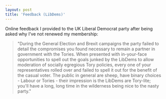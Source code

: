 ```yaml
---
layout: post
title: 'Feedback (LibDems)'
---
```


Online feedback I provided to the UK Liberal Democrat party after being asked why I've not renewed my membership:

> "During the General Election and Brexit campaigns the party failed to detail the compromises you found necessary to remain a partner in government with the Tories. When presented with in-your-face opportunities to spell out the goals junked by the LibDems to allow moderation of socially egregious Tory policies, every one of your representatives rolled over and failed to spell it out for the benefit of the casual voter. The public in general are sheep, have binary choices - Labour or Tories - their impression is the LibDems are Tory-lite; you'll have a long, long time in the wilderness being nice to the nasty party."